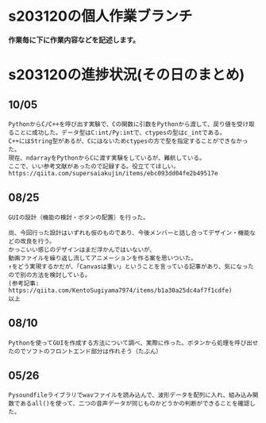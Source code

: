 # s203120の個人作業ブランチ
**作業毎に下に作業内容などを記述します。**
# s203120の進捗状況(その日のまとめ)

## 10/05
    PythonからC/C++を呼び出す実験で、Cの関数に引数をPythonから渡して、戻り値を受け取ることに成功した。データ型はC:int/Py:intで、ctypesの型はc_intである。
    C++にはString型があるが、Cにはないためctypesの方で型を指定することができなかった。
    現在、ndarrayをPythonからCに渡す実験をしているが、難航している。
    ここで、いい参考文献があったので記録する。役立ててほしい。
    https://qiita.com/supersaiakujin/items/ebc093dd04fe2b49517e

## 08/25
    GUIの設計（機能の検討・ボタンの配置）を行った。

    尚、今回行った設計はいずれも仮のものであり、今後メンバーと話し合ってデザイン・機能などの改良を行う。  
    かっこいい感じのデザインはまだ浮かんではいないが、
    動画ファイルを繰り返し流してアニメーションを作る案を思いついた。
    ↑をどう実現するかだが、「Canvasは重い」ということを言っている記事があり、気になったので別の方法を検討している。
    (参考記事: https://qiita.com/KentoSugiyama7974/items/b1a30a25dc4af7f1cdfe)
    以上
## 08/10
    Pythonを使ってGUIを作成する方法について調べ、実際に作った。ボタンから処理を呼び出せたのでソフトのフロントエンド部分は作れそう（たぶん）

## 05/26
    Pysoundfileライブラリでwavファイルを読み込んで、波形データを配列に入れ、組み込み関数であるall()を使って、二つの音声データが同じものかどうかの判断ができることを確認した。